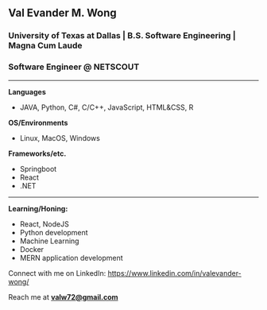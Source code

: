 ## Val Evander M. Wong
### University of Texas at Dallas | B.S. Software Engineering | Magna Cum Laude
### Software Engineer @ NETSCOUT
------------------------
**Languages**
- JAVA, Python, C#, C/C++, JavaScript, HTML&CSS, R

**OS/Environments**
- Linux, MacOS, Windows

**Frameworks/etc.**
- Springboot
- React
- .NET
------------------------
**Learning/Honing:**
- React, NodeJS
- Python development
- Machine Learning
- Docker
- MERN application development

Connect with me on LinkedIn: https://www.linkedin.com/in/valevander-wong/

Reach me at **valw72@gmail.com**

<!--
**zZestyy/zZestyy** is a ✨ _special_ ✨ repository because its `README.md` (this file) appears on your GitHub profile.

Here are some ideas to get you started:

- 🔭 I’m currently working on ...
- 🌱 I’m currently learning ...
- 👯 I’m looking to collaborate on ...
- 🤔 I’m looking for help with ...
- 💬 Ask me about ...
- 📫 How to reach me: ...
- 😄 Pronouns: ...
- ⚡ Fun fact: ...
-->
